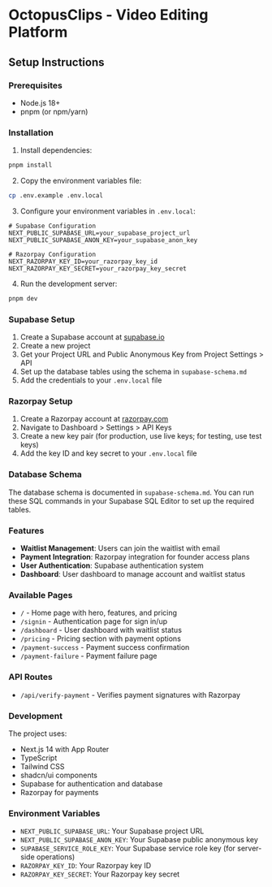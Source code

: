 # OctopusClips - Video Editing Platform

## Setup Instructions

### Prerequisites
- Node.js 18+ 
- pnpm (or npm/yarn)

### Installation

1. Install dependencies:
```bash
pnpm install
```

2. Copy the environment variables file:
```bash
cp .env.example .env.local
```

3. Configure your environment variables in `.env.local`:
```
# Supabase Configuration
NEXT_PUBLIC_SUPABASE_URL=your_supabase_project_url
NEXT_PUBLIC_SUPABASE_ANON_KEY=your_supabase_anon_key

# Razorpay Configuration
NEXT_RAZORPAY_KEY_ID=your_razorpay_key_id
NEXT_RAZORPAY_KEY_SECRET=your_razorpay_key_secret
```

4. Run the development server:
```bash
pnpm dev
```

### Supabase Setup

1. Create a Supabase account at [supabase.io](https://supabase.io)
2. Create a new project
3. Get your Project URL and Public Anonymous Key from Project Settings > API
4. Set up the database tables using the schema in `supabase-schema.md`
5. Add the credentials to your `.env.local` file

### Razorpay Setup

1. Create a Razorpay account at [razorpay.com](https://razorpay.com)
2. Navigate to Dashboard > Settings > API Keys
3. Create a new key pair (for production, use live keys; for testing, use test keys)
4. Add the key ID and key secret to your `.env.local` file

### Database Schema

The database schema is documented in `supabase-schema.md`. You can run these SQL commands in your Supabase SQL Editor to set up the required tables.

### Features

- **Waitlist Management**: Users can join the waitlist with email
- **Payment Integration**: Razorpay integration for founder access plans
- **User Authentication**: Supabase authentication system
- **Dashboard**: User dashboard to manage account and waitlist status

### Available Pages

- `/` - Home page with hero, features, and pricing
- `/signin` - Authentication page for sign in/up
- `/dashboard` - User dashboard with waitlist status
- `/pricing` - Pricing section with payment options
- `/payment-success` - Payment success confirmation
- `/payment-failure` - Payment failure page

### API Routes

- `/api/verify-payment` - Verifies payment signatures with Razorpay

### Development

The project uses:
- Next.js 14 with App Router
- TypeScript
- Tailwind CSS
- shadcn/ui components
- Supabase for authentication and database
- Razorpay for payments

### Environment Variables

- `NEXT_PUBLIC_SUPABASE_URL`: Your Supabase project URL
- `NEXT_PUBLIC_SUPABASE_ANON_KEY`: Your Supabase public anonymous key
- `SUPABASE_SERVICE_ROLE_KEY`: Your Supabase service role key (for server-side operations)
- `RAZORPAY_KEY_ID`: Your Razorpay key ID
- `RAZORPAY_KEY_SECRET`: Your Razorpay key secret